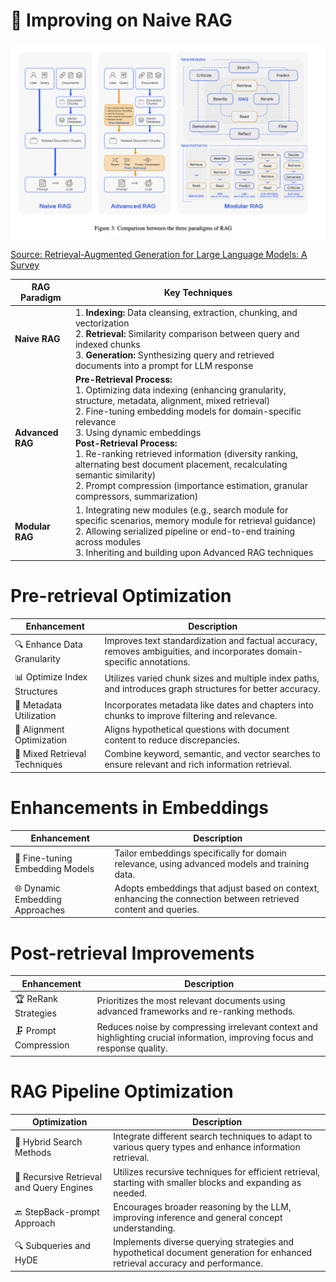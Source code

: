 # 🌟 **Improving on Naive RAG**

<img src="./assets/rag_paradigms.png">

[Source: Retrieval-Augmented Generation for Large Language Models: A Survey](https://arxiv.org/abs/2312.10997)

| RAG Paradigm     | Key Techniques                                                                                                                                                                                                                                                                                                                                                                                                                                                                              |
| ---------------- | ------------------------------------------------------------------------------------------------------------------------------------------------------------------------------------------------------------------------------------------------------------------------------------------------------------------------------------------------------------------------------------------------------------------------------------------------------------------------------------------- |
| **Naive RAG**    | 1. **Indexing:** Data cleansing, extraction, chunking, and vectorization<br>2. **Retrieval:** Similarity comparison between query and indexed chunks<br>3. **Generation:** Synthesizing query and retrieved documents into a prompt for LLM response                                                                                                                                                                                                                                        |
| **Advanced RAG** | **Pre-Retrieval Process:**<br>1. Optimizing data indexing (enhancing granularity, structure, metadata, alignment, mixed retrieval)<br>2. Fine-tuning embedding models for domain-specific relevance<br>3. Using dynamic embeddings <br>**Post-Retrieval Process:**<br>1. Re-ranking retrieved information (diversity ranking, alternating best document placement, recalculating semantic similarity)<br>2. Prompt compression (importance estimation, granular compressors, summarization) |
| **Modular RAG**  | 1. Integrating new modules (e.g., search module for specific scenarios, memory module for retrieval guidance)<br>2. Allowing serialized pipeline or end-to-end training across modules<br>3. Inheriting and building upon Advanced RAG techniques                                                                                                                                                                                                                                           |

# **Pre-retrieval Optimization**

| Enhancement                   | Description                                                                                                            |
| ----------------------------- | ---------------------------------------------------------------------------------------------------------------------- |
| 🔍 Enhance Data Granularity   | Improves text standardization and factual accuracy, removes ambiguities, and incorporates domain-specific annotations. |
| 📊 Optimize Index Structures  | Utilizes varied chunk sizes and multiple index paths, and introduces graph structures for better accuracy.             |
| 📑 Metadata Utilization       | Incorporates metadata like dates and chapters into chunks to improve filtering and relevance.                          |
| 📐 Alignment Optimization     | Aligns hypothetical questions with document content to reduce discrepancies.                                           |
| 🎨 Mixed Retrieval Techniques | Combine keyword, semantic, and vector searches to ensure relevant and rich information retrieval.                      |

# **Enhancements in Embeddings**

| Enhancement                     | Description                                                                                                     |
| ------------------------------- | --------------------------------------------------------------------------------------------------------------- |
| 🎯 Fine-tuning Embedding Models | Tailor embeddings specifically for domain relevance, using advanced models and training data.                   |
| 🌐 Dynamic Embedding Approaches | Adopts embeddings that adjust based on context, enhancing the connection between retrieved content and queries. |

# **Post-retrieval Improvements**

| Enhancement           | Description                                                                                                                 |
| --------------------- | --------------------------------------------------------------------------------------------------------------------------- |
| 🏆 ReRank Strategies  | Prioritizes the most relevant documents using advanced frameworks and re-ranking methods.                                   |
| 🗜️ Prompt Compression | Reduces noise by compressing irrelevant context and highlighting crucial information, improving focus and response quality. |

# **RAG Pipeline Optimization**

| Optimization                             | Description                                                                                                                  |
| ---------------------------------------- | ---------------------------------------------------------------------------------------------------------------------------- |
| 🔀 Hybrid Search Methods                 | Integrate different search techniques to adapt to various query types and enhance information retrieval.                     |
| 🔄 Recursive Retrieval and Query Engines | Utilizes recursive techniques for efficient retrieval, starting with smaller blocks and expanding as needed.                 |
| 🔙 StepBack-prompt Approach              | Encourages broader reasoning by the LLM, improving inference and general concept understanding.                              |
| 🔍 Subqueries and HyDE                   | Implements diverse querying strategies and hypothetical document generation for enhanced retrieval accuracy and performance. |
